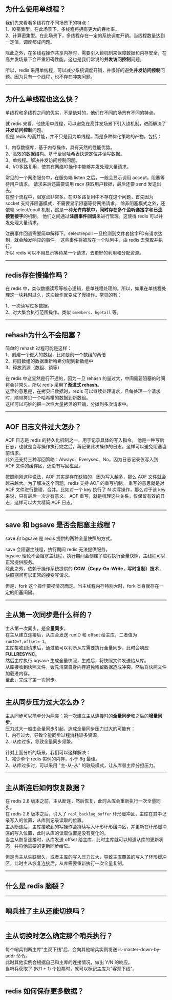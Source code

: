## 为什么使用单线程？
我们先来看看多线程在不同场景下的特点：   
1、IO密集型。在此场景下，多线程将拥有更大的吞吐率。   
2、计算密集型。在此场景下，多线程存在一定的系统调度开销。当线程数量达到一定值，调度都成问题。   

除此之外，在多线程操作共享内存时，需要引入锁机制来保障数据和内存安全，在高并发场景下会严重阻碍性能。这也是我们常说的**并发访问控制**问题。   

所以，redis 采用单线程，可以减少系统调度开销，并很好的避免**并发访问控制**问题。因为只有一个线程，也不存在冲突问题。

---

## 为什么单线程也这么快？
单线程和多线程之间的优劣，不是绝对的，他们在不同的场景有不同的特点。

就 redis 来看，他使用单线程，可以避免在高并发场景下引入锁机制，进而解决了**并发访问控制**问题。  
但是 redis 的高并能，并不只是因为单线程，而是多种优化策略的产物，包括：

1、内存数据库，基于内存操作，具有天然的性能优势。   
2、高效的数据结构。基于全局哈希表快速定位并读写数据。   
3、单线程。解决并发访问控制问题。   
4、I/O多路复用，使其在网络IO操作中能够并发处理大量请求。  

常见的一个网络服务中，在服务端 listen 之后，一般会显示调用 accept，阻塞等待用户请求。
请求来后还需要调用 recv 获取用户数据，最后还要 send 发送出去。     
在整个流程中，阻塞点非常多。在IO多路复用中不存在这个问题，首先因为 socket 支持非阻塞模式，不需要显示阻塞等待网络请求。
除非阻塞模式之外，还依赖 select/epoll 机制，这是一种**允许内核中，同时存在多个监听套接字和已连接套接字**的机制。
他们之间通过**注册事件回调**来进行管理。这使得 redis 可以并发处理大量请求。

注册事件回调需要简单解释下。select/epoll 一旦检测到文件套接字FD有请求达到，就会触发响应的事件。
这些事件将被放在一个队列中，由 redis 去获取并执行。   
所以 redis 可以不用显示等待某一个请求，去更好的利用和分配资源。

---

## redis存在慢操作吗？
<!-- https://baijiahao.baidu.com/s?id=1707123040872138305&wfr=spider&for=pc -->
<!-- https://zhuanlan.zhihu.com/p/120004818 -->


在 redis 中，类似数据读写等核心逻辑，是单线程处理的。所以，如果在单线程处理这一块耗时过久，这次操作就变成了慢操作。常见的有：  

1、一次读写过多数据。       
2、对大集合执行范围操作。类似 `smembers`、`hgetall` 等。       

---

## rehash为什么不会阻塞？
简单的 rehash 过程可能是这样：    
1、创建一个更大的数组，比如是前一个数组的两倍    
2、将旧数组的数据重新哈希分配到新数组中     
3、释放资源（数组、锁等）    

在 redis 中这显然是行不通的，因为一旦 rehash 的量过大，中间需要阻塞的时间将会非常久。所以 redis 采用了**渐进式 rehash**。   
这里的意思是，在拷贝旧数据时，redis 可以继续处理请求，且每处理一个请求时，顺带拷贝一个哈希槽的数据到新数组。   
这样可以巧妙的把一次性大量拷贝的开销，分摊到多次请求中。

---

## AOF 日志文件过大怎办？
AOF 日志是 redis 的持久化机制之一，用于记录具体的写入指令。
他是一种写后日志，也就是当写操作执行完之后，再记录此次操作的日志。这样可以避免阻塞当前请求。    
此外还支持三种写回策略：Always、Everysec、No，因为日志记录仅写入到 AOF 文件的缓存区，还没有写回磁盘。

按照刚刚这种说法，AOF 其实是存在缺陷的，因为写入越多，那么 AOF 文件就会越来越大。为了解决这个问题，redis 支持 AOF 的重写机制。
重写的意思就是对 AOF 文件进行整理、合并。比如对一个 key 执行了 N 次写操作，那么对于该 key 来说，只有最后一次才有意义。
AOF 重写，就是梳理这些关系，仅保留有效的日志，这样可以大大精简 AOF 日志。

---

## save 和 bgsave 是否会阻塞主线程？
save 和 bgsave 是 redis 提供的两种全量快照的方式。  
    
save 会阻塞主线程，执行期间 redis 无法提供服务。    
bgsave 理论不会阻塞主线程，执行期间会创建子进程执行全量快照，主线程可以正常提供服务。   
除此之外，依赖于操作系统提供的 **COW（Copy-On-Write，写时复制）技术**，快照期间可以正常的接受写请求。

但是，fork 这个操作要视情况而定。当主线程内存特别大时，fork 本身就存在一定的阻塞间隔。

---

## 主从第一次同步是什么样的？
主从第一次同步，是**全量同步**。     
在主从建立连接后，从库会发送 runID 和 offset 给主库，二者值为 `runID=?,offset=-1`。     
主库接收到请求后，通过值可以判断从库需要执行全量同步，此时会响应 **FULLRESYNC**。    
然后主库执行 bgsave 生成全量快照，生成后，将快照文件发送给从库。    
从库接收到快照文件，会先清空自身内存避免残留数据造成冲突，然后将快照文件加载进内存。   
至此，完成了第一次同步。

---

## 主从同步压力过大怎么办？
主从同步可以简单分为两类：第一次建立主从连接时的**全量同步**和之后的**增量同步**。     
压力过大一般由全量同步引起，造成全量同步压力过大的可能有：   
1、内存过大，导致全量同步过程消耗较多资源。   
2、从库过多，导致全量同步频繁。

针对上面分析的场景，我们可以这样解决：    
1、减少单个 redis 实例的内存，小于 8g 最佳。     
2、从库过多时，可以采用 "主-从-从" 的联级模式，让从库替主库分担压力。  

---

## 主从断连后如何恢复数据？
在 redis 2.8 版本之前，主从断连，然后恢复，此时从库会重新执行一次全量同步。    
在 redis 2.8 版本之后，引入了 `repl_backlog_buffer` 环形缓冲区，主库在其中记录写入的位置，从库则记录读取的位置。   
主从断连后，主库接收到的写操作会持续写入环形环形缓冲区，并更新在环形缓冲区的写入位置，此时从库的读取位置是没有变化的。   
当主从恢复连接时，从库发送 offset 给主库，此时主库就可以知道从库的更新状态，并将他需要的更新同步给它。

但是当主从失联很久，或者主库的写入压力过大，导致主库覆盖的写入了环形缓冲区，此时主从恢复连接后，从库需要重新执行一次全量复制。

---

## 什么是 redis 脑裂？

---

## 哨兵挂了主从还能切换吗？

---

## 主从切换时怎么确定那个哨兵执行？
每个哨兵判断主库"主观下线"后，会向其他哨兵实例发送 is-master-down-by-addr 命令。     
此时其他实例会根据自己和主库的连接情况，做出 Y/N 的响应。      
当哨兵获取了 (N/1 + 1) 个投票时，就可以标记主库为"客观下线"。

---

## redis 如何保存更多数据？